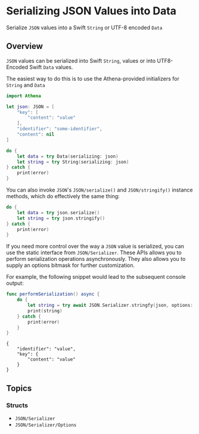 # Serializing JSON Values into Data

Serialize ``JSON`` values into a Swift `String` or UTF-8 encoded `Data`

## Overview

``JSON`` values can be serialized into Swift `String`, values or into UTF8-Encoded Swift `Data` values.

The easiest way to do this is to use the Athena-provided initializers for `String` and `Data`

```swift
import Athena

let json: JSON = [
    "key": [
        "content": "value"
    ],
    "identifier": "some-identifier",
    "content": nil
]

do {
    let data = try Data(serializing: json)
    let string = try String(serializing: json)
} catch {
    print(error)
}
```

You can also invoke ``JSON``'s ``JSON/serialize()`` and ``JSON/stringify()`` instance methods, which do effectively the same thing:

```swift
do {
    let data = try json.serialize()
    let string = try json.stringify()
} catch {
    print(error)
}
```

If you need more control over the way a ``JSON`` value is serialized, you can use the static interface from ``JSON/Serializer``.
These APIs allows you to perform serialization operations asynchronously. They also allows you to supply an options bitmask for further customization.

For example, the following snippet would lead to the subsequent console output:

```swift
func performSerialization() async {
    do {
        let string = try await JSON.Serializer.stringfy(json, options: [.nullSkipsKey, .sortedKeys, .prettyPrinted])
        print(string)
    } catch {
        print(error)
    }
}
```

```
{
    "identifier": "value",
    "key": {
        "content": "value"
    }
}
```

## Topics

### Structs

- ``JSON/Serializer``
- ``JSON/Serializer/Options``
